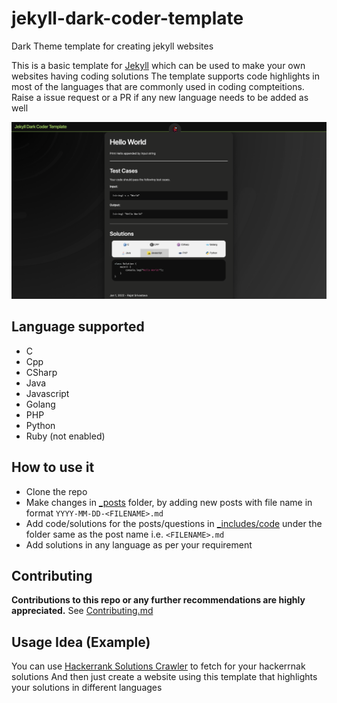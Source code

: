 # jekyll-dark-coder-template
Dark Theme template for creating jekyll websites

This is a basic template for [Jekyll](https://jekyllrb.com/) which can be used to make your own websites having coding solutions
The template supports code highlights in most of the languages that are commonly used in coding compteitions.
Raise a issue request or a PR if any new language needs to be added as well

![Screenshot](assets/img/page.png)

## Language supported
- C
- Cpp
- CSharp
- Java
- Javascript
- Golang
- PHP
- Python
- Ruby (not enabled)

## How to use it
- Clone the repo
- Make changes in [_posts](_posts) folder, by adding new posts with file name in format
`YYYY-MM-DD-<FILENAME>.md`
- Add code/solutions for the posts/questions in [_includes/code](_includes/code) under the folder same as 
the post name i.e. `<FILENAME>.md`
- Add solutions in any language as per your requirement


## Contributing
**Contributions to this repo or any further recommendations are highly appreciated.**
See [Contributing.md](CONTRIBUTING.md)

## Usage Idea (Example)
You can use [Hackerrank Solutions Crawler](https://github.com/Nullifiers/Hackerrank-Solution-Crawler) to fetch for your hackerrnak solutions
And then just create a website using this template that highlights your solutions in different languages

